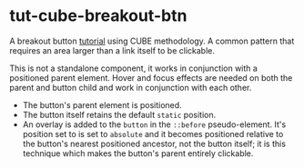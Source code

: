 # tut-cube-breakout-btn

A breakout button
[tutorial](https://piccalil.li/tutorial/create-a-semantic-break-out-button-to-make-an-entire-element-clickable)
using CUBE methodology. A common pattern that requires an area larger than a
link itself to be clickable.

This is not a standalone component, it works in conjunction with a positioned
parent element. Hover and focus effects are needed on both the parent and button
child and work in conjunction with each other.

- The button's parent element is positioned.
- The button itself retains the default `static` position.
- An overlay is added to the `button` in the `::before` pseudo-element. It's
  position set to is set to `absolute` and it becomes positioned relative to the
  button's nearest positioned ancestor, not the button itself; it is this
  technique which makes the button's parent entirely clickable.
